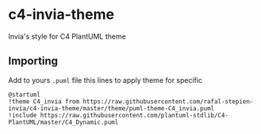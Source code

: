 # c4-invia-theme
Invia's style for C4 PlantUML theme

## Importing
Add to yours `.puml` file this lines to apply theme for specific 


```
@startuml
!theme C4_invia from https://raw.githubusercontent.com/rafal-stepien-invia/c4-invia-theme/master/theme/puml-theme-C4_invia.puml
!include https://raw.githubusercontent.com/plantuml-stdlib/C4-PlantUML/master/C4_Dynamic.puml

```
